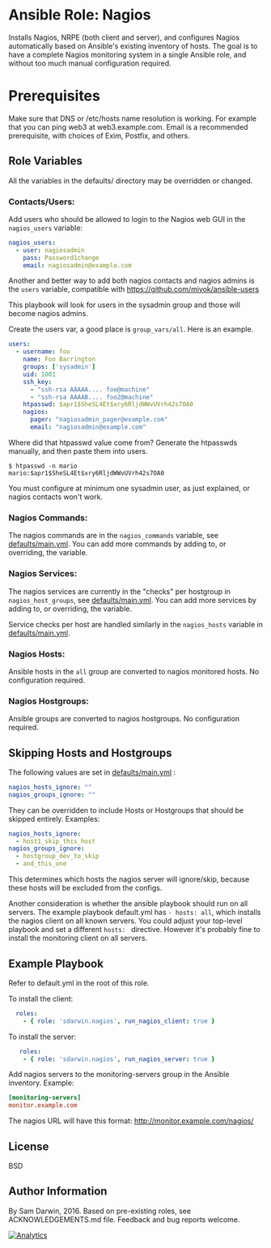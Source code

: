 # Ansible Role: Nagios

Installs Nagios, NRPE (both client and server), and configures Nagios automatically based on Ansible's existing inventory of hosts.
The goal is to have a complete Nagios monitoring system in a single Ansible role, and without too much manual configuration required.

# Prerequisites

Make sure that DNS or /etc/hosts name resolution is working. For example that you can ping web3 at web3.example.com.
Email is a recommended prerequisite, with choices of Exim, Postfix, and others.  

## Role Variables

All the variables in the defaults/ directory may be overridden or changed. 

### Contacts/Users:

Add users who should be allowed to login to the Nagios web GUI in the `nagios_users` variable:  

```yaml
nagios_users:  
  - user: nagiosadmin  
    pass: Password1change  
    email: nagiosadmin@example.com
```

Another and better way to add both nagios contacts and nagios admins is the `users` variable, compatible with <https://github.com/mivok/ansible-users>

This playbook will look for users in the sysadmin group and those will become nagios admins.

Create the users var, a good place is `group_vars/all`. Here is an example.

```yaml
users:  
  - username: foo  
    name: Foo Barrington  
    groups: ['sysadmin']  
    uid: 1001  
    ssh_key:  
      - "ssh-rsa AAAAA.... foo@machine"  
      - "ssh-rsa AAAAB.... foo2@machine"  
    htpasswd: $apr1$SheSL4Et$xry6RljdWWvUVrh42s7OA0  
    nagios:  
      pager: "nagiosadmin_pager@example.com"  
      email: "nagiosadmin@example.com"  
```

Where did that htpasswd value come from?  Generate the htpasswds manually, and then paste them into users.  

```shell
$ htpasswd -n mario  
mario:$apr1$SheSL4Et$xry6RljdWWvUVrh42s7OA0  
```

You must configure at minimum one sysadmin user, as just explained, or nagios contacts won't work.

### Nagios Commands:

The nagios commands are in the `nagios_commands` variable, see [defaults/main.yml](defaults/main.yml).
You can add more commands by adding to, or overriding, the variable.

### Nagios Services:

The nagios services are currently in the "checks" per hostgroup in `nagios_host_groups`, see [defaults/main.yml](defaults/main.yml).
You can add more services by adding to, or overriding, the variable.

Service checks per host are handled similarly in the `nagios_hosts` variable in [defaults/main.yml](defaults/main.yml).

### Nagios Hosts:

Ansible hosts in the `all` group are converted to nagios monitored hosts. No configuration required.

### Nagios Hostgroups:

Ansible groups are converted to nagios hostgroups. No configuration required. 

## Skipping Hosts and Hostgroups

The following values are set in [defaults/main.yml](defaults/main.yml) :

```yaml
nagios_hosts_ignore: ""
nagios_groups_ignore: ""
```

They can be overridden to include Hosts or Hostgroups that should be skipped entirely. Examples:

```yaml
nagios_hosts_ignore:
  - host1_skip_this_host
nagios_groups_ignore:
  - hostgroup_dev_to_skip
  - and_this_one
```

This determines which hosts the nagios server will ignore/skip, because these hosts will be excluded from the configs.

Another consideration is whether the ansible playbook should run on all servers. The example playbook default.yml has `- hosts: all`, which installs the nagios client on all known servers. You could adjust your top-level playbook and set a different `hosts: ` directive. However it's probably fine to install the monitoring client on all servers.

## Example Playbook

Refer to default.yml in the root of this role.

To install the client:  
```yaml
  roles:   
    - { role: 'sdarwin.nagios', run_nagios_client: true }  
```

To install the server:  
```yaml
   roles:  
    - { role: 'sdarwin.nagios', run_nagios_server: true }   
```

Add nagios servers to the monitoring-servers group in the Ansible inventory. Example:

```ini
[monitoring-servers]  
monitor.example.com  
```

The nagios URL will have this format: <http://monitor.example.com/nagios/>

## License

BSD

## Author Information

By Sam Darwin, 2016. Based on pre-existing roles, see ACKNOWLEDGEMENTS.md file.
Feedback and bug reports welcome.

[![Analytics](https://ga-beacon.appspot.com/UA-112361697-1/Ansible-Nagios)](https://github.com/igrigorik/ga-beacon)
